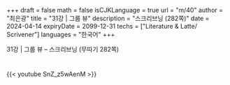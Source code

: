 +++
draft = false
math = false
isCJKLanguage = true
url = "m/40"
author = "최은광"
title = "31강 | 그룹 뷰"
description = "스크리브닝 (282쪽)"
date = 2024-04-14
expiryDate = 2099-12-31
techs = ["Literature & Latte/ Scrivener"]
languages = "한국어"
+++

31강 | 그룹 뷰 – 스크리브닝 (무따기 282쪽)

<!--more--> 

#

{{< youtube SnZ_z5wAenM >}}

#